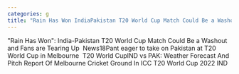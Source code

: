 ```yaml
---
categories: g
title: "Rain Has Won IndiaPakistan T20 World Cup Match Could Be a Washout and Fans are Tearing Up  News18"
---
```

"Rain Has Won": India-Pakistan T20 World Cup Match Could Be a Washout and Fans are Tearing Up&nbsp;&nbsp;News18Pant eager to take on Pakistan at T20 World Cup in Melbourne&nbsp;&nbsp;T20 World CupIND vs PAK: Weather Forecast And Pitch Report Of Melbourne Cricket Ground In ICC T20 World Cup 2022 IND 